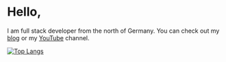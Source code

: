 Hello,
======
I am full stack developer from the north of Germany. You can check out my [blog](https://axju.de) or my [YouTube](https://www.youtube.com/channel/UCFFrfCiHAh0gaQvGZBYMsuA) channel.

[![Top Langs](https://github-readme-stats.vercel.app/api/top-langs/?username=axju&layout=compact)](https://github.com/anuraghazra/github-readme-stats)
